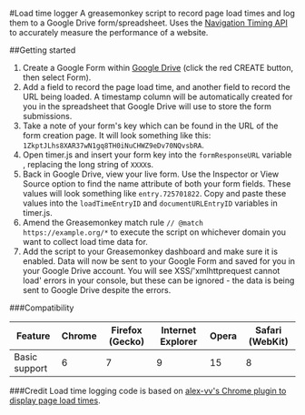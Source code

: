 #Load time logger
A greasemonkey script to record page load times and log them to a Google Drive form/spreadsheet. Uses the [Navigation Timing API](https://developer.mozilla.org/en-US/docs/Navigation_timing) to accurately measure the performance of a website. 

##Getting started
1. Create a Google Form within [Google Drive](http://drive.google.com) (click the red CREATE button, then select Form).
2. Add a field to record the page load time, and another field to record the URL being loaded. A timestamp column will be automatically created for you in the spreadsheet that Google Drive will use to store the form submissions.
3. Take a note of your form's key which can be found in the URL of the form creation page. It will look something like this: `1ZkptJLhs8XAR37wN1gq8TH0iNuCHWZ9eDv70NQvsbRA`.
4. Open timer.js and insert your form key into the `formResponseURL` variable , replacing the long string of `XXXX`s.
5. Back in Google Drive, view your live form. Use the Inspector or View Source option to find the name attribute of both your form fields. These values will look something like `entry.725701822`. Copy and paste these values into the `loadTimeEntryID` and `documentURLEntryID` variables in timer.js.
6. Amend the Greasemonkey match rule ```// @match      https://example.org/*``` to execute the script on whichever domain you want to collect load time data for.
7. Add the script to your Greasemonkey dashboard and make sure it is enabled. Data will now be sent to your Google Form and saved for you in your Google Drive account. You will see XSS/'xmlhttprequest cannot load' errors in your console, but these can be ignored - the data is being sent to Google Drive despite the errors.

###Compatibility

Feature|Chrome|Firefox (Gecko)|Internet Explorer|Opera|Safari (WebKit)
|---|---|---|---|---|---|
|Basic support|6|7|9|15|8|

###Credit
Load time logging code is based on [alex-vv's Chrome plugin to display page load times](https://github.com/alex-vv/chrome-load-timer).
